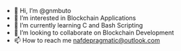 - 👋 Hi, I’m @gnmbuto
- 👀 I’m interested in Blockchain  Applications
- 🌱 I’m currently learning C and Bash Scripting
- 💞️ I’m looking to collaborate on Blockchain Development
- 📫 How to reach me nafdepragmatic@outlook.com

<!---
gnmbuto/gnmbuto is a ✨ special ✨ repository because its `README.md` (this file) appears on your GitHub profile.
You can click the Preview link to take a look at your changes.
--->
